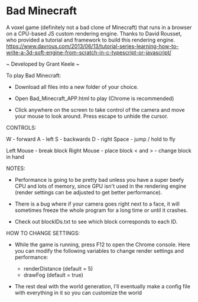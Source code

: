 # Bad Minecraft
A voxel game (definitely not a bad clone of Minecraft) that runs in a browser on a CPU-based JS custom rendering engine.
Thanks to David Rousset, who provided a tutorial and framework to build this rendering engine.
https://www.davrous.com/2013/06/13/tutorial-series-learning-how-to-write-a-3d-soft-engine-from-scratch-in-c-typescript-or-javascript/

~ Developed by Grant Keele ~

To play Bad Minecraft:

  - Download all files into a new folder of your choice.

  - Open Bad_Minecraft_APP.html to play (Chrome is recommended)
  
  - Click anywhere on the screen to take control of the camera and move your mouse to look around.  Press escape to unhide the cursor.



CONTROLS:

  W - forward
  A - left
  S - backwards
  D - right
  Space - jump / hold to fly

  Left Mouse - break block
  Right Mouse - place block
  < and > - change block in hand



NOTES:

  - Performance is going to be pretty bad unless you have a super beefy CPU and lots of memory, since GPU isn't used in the rendering engine (render settings can be adjusted to get better performance).
  
  - There is a bug where if your camera goes right next to a face, it will sometimes freeze the whole program for a long time or until it crashes.

  - Check out blockIDs.txt to see which block corresponds to each ID. 



HOW TO CHANGE SETTINGS:

  - While the game is running, press F12 to open the Chrome console. Here you can modify the following variables to change render settings and performance:

    * renderDistance (default = 5)
    * drawFog (default = true)

  - The rest deal with the world generation, I'll eventually make a config file with everything in it so you can customize the world
